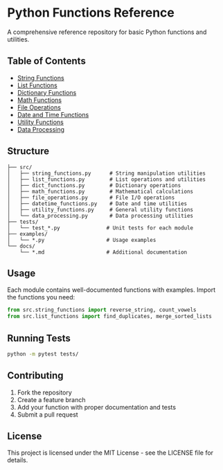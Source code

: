# Python Functions Reference

A comprehensive reference repository for basic Python functions and utilities.

## Table of Contents

- [String Functions](#string-functions)
- [List Functions](#list-functions)
- [Dictionary Functions](#dictionary-functions)
- [Math Functions](#math-functions)
- [File Operations](#file-operations)
- [Date and Time Functions](#date-and-time-functions)
- [Utility Functions](#utility-functions)
- [Data Processing](#data-processing)

## Structure

```
├── src/
│   ├── string_functions.py      # String manipulation utilities
│   ├── list_functions.py        # List operations and utilities
│   ├── dict_functions.py        # Dictionary operations
│   ├── math_functions.py        # Mathematical calculations
│   ├── file_operations.py       # File I/O operations
│   ├── datetime_functions.py    # Date and time utilities
│   ├── utility_functions.py     # General utility functions
│   └── data_processing.py       # Data processing utilities
├── tests/
│   └── test_*.py               # Unit tests for each module
├── examples/
│   └── *.py                    # Usage examples
└── docs/
    └── *.md                    # Additional documentation
```

## Usage

Each module contains well-documented functions with examples. Import the functions you need:

```python
from src.string_functions import reverse_string, count_vowels
from src.list_functions import find_duplicates, merge_sorted_lists
```

## Running Tests

```bash
python -m pytest tests/
```

## Contributing

1. Fork the repository
2. Create a feature branch
3. Add your function with proper documentation and tests
4. Submit a pull request

## License

This project is licensed under the MIT License - see the LICENSE file for details.
